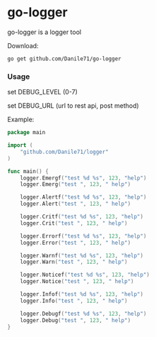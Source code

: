 # go-logger

go-logger is a logger tool

Download:

```
go get github.com/Danile71/go-logger
```

### Usage

set DEBUG_LEVEL (0-7)

set DEBUG_URL (url to rest api, post method)

Example:

```go
package main

import (
	"github.com/Danile71/logger"
)

func main() {
	logger.Emergf("test %d %s", 123, "help")
	logger.Emerg("test ", 123, " help")

	logger.Alertf("test %d %s", 123, "help")
	logger.Alert("test ", 123, " help")

	logger.Critf("test %d %s", 123, "help")
	logger.Crit("test ", 123, " help")

	logger.Errorf("test %d %s", 123, "help")
	logger.Error("test ", 123, " help")

	logger.Warnf("test %d %s", 123, "help")
	logger.Warn("test ", 123, " help")

	logger.Noticef("test %d %s", 123, "help")
	logger.Notice("test ", 123, " help")

	logger.Infof("test %d %s", 123, "help")
	logger.Info("test ", 123, " help")

	logger.Debugf("test %d %s", 123, "help")
	logger.Debug("test ", 123, " help")
}
```